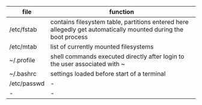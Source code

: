 | file              | function |
|-                  |-|
| /etc/fstab        | contains filesystem table, partitions entered here allegedly get automatically mounted during the boot process |
| /etc/mtab         | list of currently mounted filesystems |
| ~/.profile        | shell commands executed directly after login to the user associated with ~ |
| ~/.bashrc         | settings loaded before start of a terminal |
| /etc/passwd       |-|
|-                  |-|